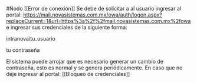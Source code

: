 #Nodo
[[Error de conexión]]
Se debe de solicitar a al usuario ingresar al portal: https://mail.novasistemas.com.mx/owa/auth/logon.aspx?replaceCurrent=1&url=https%3a%2f%2fmail.novasistemas.com.mx%2fowa e ingresar sus credenciales de la siguiente forma:

intranova\tu_usuario

tu contraseña

El sistema puede arrojar que es necesario generar un cambio de contraseña, esto es normal y se genera periódicamente.
En caso que no deje ingresar al portal:
[[Bloqueo de credenciales]]

